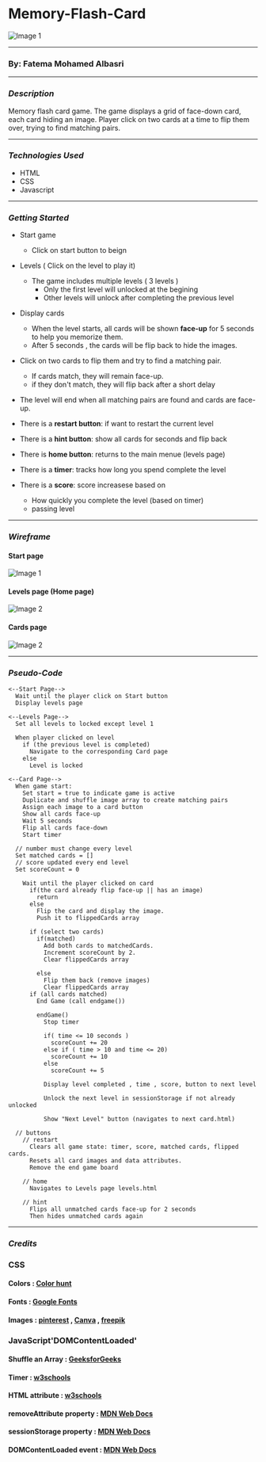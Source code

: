 # Memory-Flash-Card

![Image 1](https://i.pinimg.com/1200x/9a/d1/f0/9ad1f0fe488e6a4f5dc8e3694e2db0c4.jpg)

---

### By: Fatema Mohamed Albasri

---

### **_Description_**

Memory flash card game. The game displays a grid of face-down card, each card hiding an image. Player click on two cards at a time to flip them over, trying to find matching pairs.

---

### **_Technologies Used_**

- HTML
- CSS
- Javascript

---

### **_Getting Started_**

- Start game

  - Click on start button to beign

- Levels ( Click on the level to play it)

  - The game includes multiple levels ( 3 levels )
    - Only the first level will unlocked at the begining
    - Other levels will unlock after completing the previous level

- Display cards

  - When the level starts, all cards will be shown **face-up** for 5 seconds to help you memorize them.
  - After 5 seconds , the cards will be flip back to hide the images.

- Click on two cards to flip them and try to find a matching pair.

  - If cards match, they will remain face-up.
  - if they don't match, they will flip back after a short delay

- The level will end when all matching pairs are found and cards are face-up.

- There is a **restart button**: if want to restart the current level
- There is a **hint button**: show all cards for seconds and flip back
- There is **home button**: returns to the main menue (levels page)

- There is a **timer**: tracks how long you spend complete the level

- There is a **score**: score increasese based on
  - How quickly you complete the level (based on timer)
  - passing level

---

### **_Wireframe_**

#### Start page

![Image 1](wireframe/start-page.jpg)

#### Levels page (Home page)

![Image 2](wireframe/levels-page.jpg)

#### Cards page

![Image 2](wireframe/card-page.jpg)

---

### **_Pseudo-Code_**

```
<--Start Page-->
  Wait until the player click on Start button
  Display levels page

<--Levels Page-->
  Set all levels to locked except level 1

  When player clicked on level
    if (the previous level is completed)
      Navigate to the corresponding Card page
    else
      Level is locked

<--Card Page-->
  When game start:
    Set start = true to indicate game is active
    Duplicate and shuffle image array to create matching pairs
    Assign each image to a card button
    Show all cards face-up
    Wait 5 seconds
    Flip all cards face-down
    Start timer

  // number must change every level
  Set matched cards = []
  // score updated every end level
  Set scoreCount = 0

    Wait until the player clicked on card
      if(the card already flip face-up || has an image)
        return
      else
        Flip the card and display the image.
        Push it to flippedCards array

      if (select two cards)
        if(matched)
          Add both cards to matchedCards.
          Increment scoreCount by 2.
          Clear flippedCards array

        else
          Flip them back (remove images)
          Clear flippedCards array
      if (all cards matched)
        End Game (call endgame())

        endGame()
          Stop timer

          if( time <= 10 seconds )
            scoreCount += 20
          else if ( time > 10 and time <= 20)
            scoreCount += 10
          else
            scoreCount += 5

          Display level completed , time , score, button to next level

          Unlock the next level in sessionStorage if not already unlocked

          Show "Next Level" button (navigates to next card.html)

  // buttons
    // restart
      Clears all game state: timer, score, matched cards, flipped cards.
      Resets all card images and data attributes.
      Remove the end game board

    // home
      Navigates to Levels page levels.html

    // hint
      Flips all unmatched cards face-up for 2 seconds
      Then hides unmatched cards again

```

---

### **_Credits_**

### CSS

#### Colors : [Color hunt](https://colorhunt.co/)

#### Fonts : [Google Fonts](https://fonts.google.com/selection/embed)

#### Images : [pinterest](https://www.pinterest.com/) , [Canva](https://www.canva.com/design/DAGr3a-n0RI/ezC4qoxMflG4-4OBfFLQLw/edit) , [freepik](https://www.freepik.com/free-vector/cartoon-galaxy-background_14663513.htm?query=gal%C3%A1xia&epik=dj0yJnU9NkgtR3FwOHZiZzNkNFdoUDlVOVB3WHotQTdNSkhTUXUmcD0wJm49c2lITXE3cnZKem5MRDZuTjh0MnRldyZ0PUFBQUFBR2hxZmpZ)

### JavaScript'DOMContentLoaded'

#### Shuffle an Array : [GeeksforGeeks](https://www.geeksforgeeks.org/javascript/how-to-shuffle-an-array-using-javascript/)

#### Timer : [w3schools](https://www.w3schools.com/js/js_timing.asp)

#### HTML attribute : [w3schools](https://www.w3schools.com/tags/ref_attributes.asp)

#### removeAttribute property : [MDN Web Docs](https://developer.mozilla.org/en-US/docs/Web/API/Element/removeAttribute)

#### sessionStorage property : [MDN Web Docs](https://developer.mozilla.org/en-US/docs/Web/API/Window/sessionStorage)

#### DOMContentLoaded event : [MDN Web Docs](https://developer.mozilla.org/en-US/docs/Web/API/Document/DOMContentLoaded_event)
